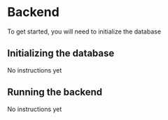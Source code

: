 # Backend

To get started, you will need to initialize the database

## Initializing the database

No instructions yet

## Running the backend

No instructions yet